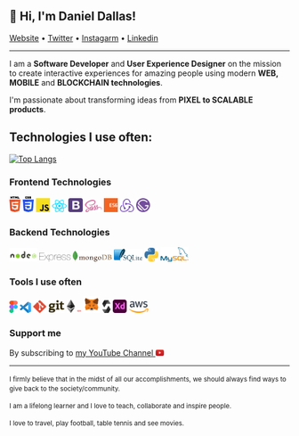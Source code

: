 ## 👋 Hi, I'm Daniel Dallas!</h3>

<p align="">
    <a href="https://thedanieldallas.com/">Website</a> • 
    <a href="https://twitter.com/thedanieldallas">Twitter</a> • 
    <a href="https://instagram.com/thedanieldallas">Instagarm</a> • 
    <a href="https://www.linkedin.com/in/danieldallasokoye/">Linkedin</a>
  
</p>

---
I am a **Software Developer** and **User Experience Designer** on the mission to create interactive experiences for amazing people using modern **WEB, MOBILE** and **BLOCKCHAIN technologies**.

I'm passionate about transforming ideas from **PIXEL to SCALABLE products**.

## Technologies I use often:

[![Top Langs](https://github-readme-stats.vercel.app/api/top-langs/?username=DanielDallas&layout)](https://github.com/DanielDallas/github-readme-stats)

### Frontend Technologies

<div>
  <img src ="./images/html-5.svg" alt="HTML5 logo" width="4%" title='HTML5'/>
  <img src ="./images/css-3.svg" alt="CSS3 logo" width="4%" title='CSS3'/>
  <img src ="./images/javascript.svg" alt="JavaScript logo" width="5%" title='JavaScript'/>
  <img src ="./images/react.svg" alt="react logo" width="5%" title='React'/>
  <img src ="./images/bootstrap.svg" alt="Bootstrap logo" width="5%" title='Bootstrap'/>
  <img src ="./images/sass.svg" alt="Sass logo" width="6%" title='Sass'/>
  <img src ="./images/es6.svg" alt="ES6 logo" width="5%" title='ES6'/>
  <img src ="./images/redux.svg" alt="redux logo" width="5%" title='Redux'/>
  <img src ="./images/gatsby.svg" alt="Gatsby logo" width="5%" title='Gatsby'/>
<div> 

### Backend Technologies

<div>
  <img src ="./images/nodejs.svg" alt="Node logo" width="10%" title='Nodejs'/>
  <img src ="./images/express.svg" alt="express logo" width="11%" title='Express'/>
  <!-- <img src ="./images/php.svg" alt="php logo" width="13%" title='PHP'/> -->
  <img src ="./images/mongodb.svg" alt="Momgodb logo" width="14%" title='MongoDB'/>
  <img src ="./images/sqlite.svg" alt="sqlite logo" width="10%" title='sqlite'/>
  <img src ="./images/python.svg" alt="Python logo" width="5%" title='Python'/>
  <img src ="./images/mysql.svg" alt="mysql logo" width="10%" title='MYSQL'/>
</div>


### Tools I use often

<div>
  <img src ="./images/figma.svg" alt="Figma logo" width="3%" title='Figma'/>
  <img src ="./images/visual-studio-code.svg" alt="VS Code logo" width="4%" title='Visual Studio Code'/>
  <img src ="./images/git.svg" alt="Git logo" width="11%" title='Git'/>
  <img src ="./images/ethereum.svg" alt="ETHEREUM logo" width="3%" title='ETHEREUM'/>
  <img src ="./images/npm.svg" alt="NPM logo" width="7" title='NPM'/>
  <img src ="./images/metamask.svg" alt="METAMASK logo" width="6%" title='METAMASK'/>
  <img src ="./images/solidity.svg" alt="SOLIDITY logo" width="3%" title='SOLIDITY'/> 
  <img src ="./images/xd.svg" alt="ADOBE XD logo" width="5%" title='Adobe XD'/>
  <img src ="./images/aws.svg" alt="AWS logo" width="7%" title='AWS'/> 
</div>
  

 ### Support me
 By subscribing to <a href="https://www.youtube.com/channel/UCLgTyyNvyZCWdAlSuxlb8ow" target="_blank">my YouTube Channel <img src='./images/youtube.svg' alt='YouTube' width="3%"></a>

---
<small> I firmly believe that in the midst of all our accomplishments, we should always find ways to give back to the society/community. </small>

<small> I am a lifelong learner and I love to teach, collaborate and inspire people. </small>

<small> I love to travel, play football, table tennis and see movies. </small>
